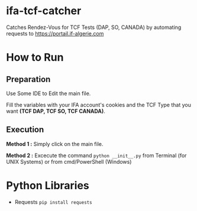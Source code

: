 # ifa-tcf-catcher
Catches Rendez-Vous for TCF Tests (DAP, SO, CANADA) by automating requests to https://portail.if-algerie.com


# How to Run
## Preparation

Use Some IDE to Edit the main file.

Fill the variables with your IFA account's cookies and the TCF Type that you want **(TCF DAP, TCF SO, TCF CANADA)**.

## Execution

**Method 1 :** Simply click on the main file.

**Method 2 :** Excecute the command `python __init__.py` from Terminal (for UNIX Systems) or from cmd/PowerShell (Windows)

# Python Libraries

- Requests `pip install requests`
